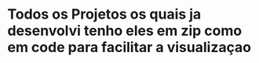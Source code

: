 # Todos os Projetos os quais ja desenvolvi tenho eles em zip como em code para facilitar a visualizaçao

